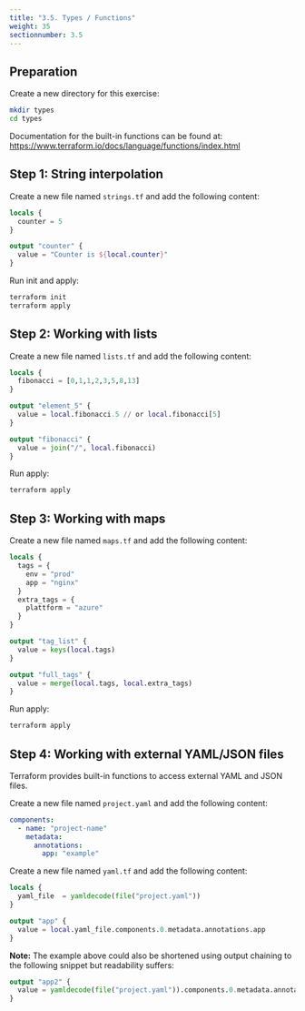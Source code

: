 ```yaml
---
title: "3.5. Types / Functions"
weight: 35
sectionnumber: 3.5
---
```



## Preparation

Create a new directory for this exercise:
```bash
mkdir types
cd types
```

Documentation for the built-in functions can be found at:
https://www.terraform.io/docs/language/functions/index.html


## Step 1: String interpolation

Create a new file named `strings.tf` and add the following content:
```terraform
locals {
  counter = 5
}

output "counter" {
  value = "Counter is ${local.counter}"
}
```

Run init and apply:
```bash
terraform init
terraform apply
```


## Step 2: Working with lists

Create a new file named `lists.tf` and add the following content:
```terraform
locals {
  fibonacci = [0,1,1,2,3,5,8,13]
}

output "element_5" {
  value = local.fibonacci.5 // or local.fibonacci[5]
}

output "fibonacci" {
  value = join("/", local.fibonacci)
}
```

Run apply:
```bash
terraform apply
```


## Step 3: Working with maps

Create a new file named `maps.tf` and add the following content:
```terraform
locals {
  tags = {
    env = "prod"
    app = "nginx"
  }
  extra_tags = {
    plattform = "azure"
  }
}

output "tag_list" {
  value = keys(local.tags)
}

output "full_tags" {
  value = merge(local.tags, local.extra_tags)
}
```

Run apply:
```bash
terraform apply
```


## Step 4: Working with external YAML/JSON files

Terraform provides built-in functions to access external YAML and JSON files.

Create a new file named `project.yaml` and add the following content:
```yaml
components:
  - name: "project-name"
    metadata:
      annotations:
        app: "example"
```

Create a new file named `yaml.tf` and add the following content:
```terraform
locals {
  yaml_file  = yamldecode(file("project.yaml"))
}

output "app" {
  value = local.yaml_file.components.0.metadata.annotations.app
}
```

**Note:** The example above could also be shortened using output chaining to the following snippet
but readability suffers:
```terraform
output "app2" {
  value = yamldecode(file("project.yaml")).components.0.metadata.annotations.app
}
```
